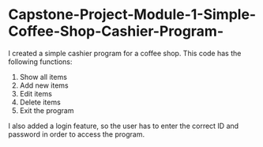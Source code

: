 # Capstone-Project-Module-1-Simple-Coffee-Shop-Cashier-Program-

I created a simple cashier program for a coffee shop. This code has the following functions:
1. Show all items
2. Add new items
3. Edit items
4. Delete items
5. Exit the program

I also added a login feature, so the user has to enter the correct ID and password in order to access the program.
